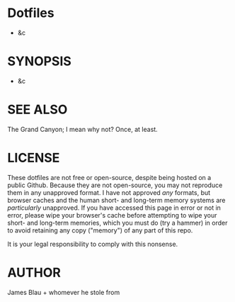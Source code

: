 # Dotfiles

- &c

# SYNOPSIS

- &c

# SEE ALSO

The Grand Canyon; I mean why not? Once, at least.

# LICENSE

These dotfiles are not free or open-source, despite being hosted on a public
Github. Because they are not open-source, you may not reproduce them in any
unapproved format. I have not approved *any* formats, but browser caches and the
human short- and long-term memory systems are *particularly* unapproved. If you
have accessed this page in error or not in error, please wipe your browser's
cache before attempting to wipe your short- and long-term memories, which you
must do (try a hammer) in order to avoid retaining any copy ("memory") of any
part of this repo.

It is your legal responsibility to comply with this nonsense.

# AUTHOR

James Blau + whomever he stole from
